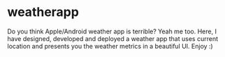 # weatherapp

Do you think Apple/Android weather app is terrible? Yeah me too. 
Here, I have designed, developed and deployed a weather app that uses current location and presents you the weather metrics in a beautiful UI. Enjoy :)
